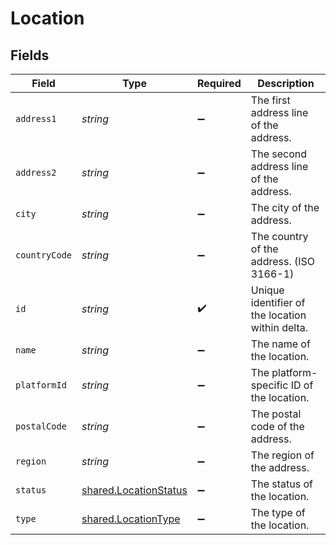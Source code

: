 # Location


## Fields

| Field                                                                 | Type                                                                  | Required                                                              | Description                                                           |
| --------------------------------------------------------------------- | --------------------------------------------------------------------- | --------------------------------------------------------------------- | --------------------------------------------------------------------- |
| `address1`                                                            | *string*                                                              | :heavy_minus_sign:                                                    | The first address line of the address.                                |
| `address2`                                                            | *string*                                                              | :heavy_minus_sign:                                                    | The second address line of the address.                               |
| `city`                                                                | *string*                                                              | :heavy_minus_sign:                                                    | The city of the address.                                              |
| `countryCode`                                                         | *string*                                                              | :heavy_minus_sign:                                                    | The country of the address. (ISO 3166-1)                              |
| `id`                                                                  | *string*                                                              | :heavy_check_mark:                                                    | Unique identifier of the location within delta.                       |
| `name`                                                                | *string*                                                              | :heavy_minus_sign:                                                    | The name of the location.                                             |
| `platformId`                                                          | *string*                                                              | :heavy_minus_sign:                                                    | The platform-specific ID of the location.                             |
| `postalCode`                                                          | *string*                                                              | :heavy_minus_sign:                                                    | The postal code of the address.                                       |
| `region`                                                              | *string*                                                              | :heavy_minus_sign:                                                    | The region of the address.                                            |
| `status`                                                              | [shared.LocationStatus](../../../sdk/models/shared/locationstatus.md) | :heavy_minus_sign:                                                    | The status of the location.                                           |
| `type`                                                                | [shared.LocationType](../../../sdk/models/shared/locationtype.md)     | :heavy_minus_sign:                                                    | The type of the location.                                             |